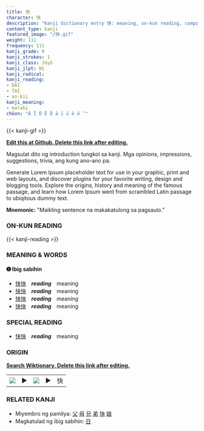```yaml
---
title: 快
character: 快
description: "Kanji dictionary entry 快: meaning, on-kun reading, compounds, origin, related kanji"
content_type: kanji
featured_image: "/快.gif"
weight: 111
frequency: 111
kanji_grade: 9
kanji_strokes: 1
kanji_class: Jōyō
kanji_jlpt: N1
kanji_radical: 
kanji_reading: 
- DAI
- TAI
- oo-kii
kanji_meaning:
- malaki
chōon: "Ā Ī Ū Ē Ō ā ī ū ē ō ’"
---
```

[//]: # (Don't edit the line below. Kanji animated GIF code is automatically generated.)
{{< kanji-gif >}}

[//]: # (Edit below this line.)

**[Edit this at Github. Delete this link after editing.](https://github.com/tim0g/tim/tree/main/content/kanji/快/index.md)**

Magsulat dito ng introduction tungkol sa kanji. Mga opinions, impressions, suggestions, trivia, ang kung ano-ano pa.

Generate Lorem Ipsum placeholder text for use in your graphic, print and web layouts, and discover plugins for your favorite writing, design and blogging tools. Explore the origins, history and meaning of the famous passage, and learn how Lorem Ipsum went from scrambled Latin passage to ubiqitous dummy text.
 
**Mnemonic:** "Maikling sentence na makakatulong sa pagsaulo."

### ON-KUN READING

[//]: # (Don't edit the line below. ON-KUN READING code is automatically generated.)
{{< kanji-reading >}}

### MEANING & WORDS

#### ➊ **Ibig sabihin**
  - [快](../快)[快](../快)　***reading***　meaning
  - [快](../快)[快](../快)　***reading***　meaning
  - [快](../快)[快](../快)　***reading***　meaning
  - [快](../快)[快](../快)　***reading***　meaning

### SPECIAL READING
  - [快](../快)[快](../快)　***reading***　meaning

### ORIGIN

**[Search Wiktionary. Delete this link after editing.](https://wiktionary.org/wiki/快)**
<table class="kanji-table"><tr><td>
<img src="60px-快-bronze.svg.png">
</td><td>▶</td><td>
<img src="60px-快-oracle.svg.png">
</td><td>▶</td>
<td class="kanji-origin">快</td>
</tr></table>

### RELATED KANJI
- Miyembro ng pamilya: [父](../父) [母](../母) [兄](../兄) [弟](../弟) [快](../快) [娘](../娘)
- Magkatulad ng ibig sabihin: [日](../日)
